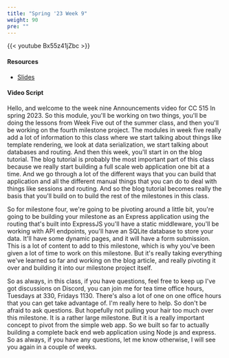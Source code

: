 ```yaml
---
title: "Spring '23 Week 9"
weight: 90
pre: ""
---
```


{{< youtube Bx55z41jZbc >}}

#### Resources

* <a href="slides" target="_blank">Slides</a>

#### Video Script

Hello, and welcome to the week nine Announcements video for CC 515 In spring 2023. So this module, you'll be working on two things, you'll be doing the lessons from Week Five out of the summer class, and then you'll be working on the fourth milestone project. The modules in week five really add a lot of information to this class where we start talking about things like template rendering, we look at data serialization, we start talking about databases and routing. And then this week, you'll start in on the blog tutorial. The blog tutorial is probably the most important part of this class because we really start building a full scale web application one bit at a time. And we go through a lot of the different ways that you can build that application and all the different manual things that you can do to deal with things like sessions and routing. And so the blog tutorial becomes really the basis that you'll build on to build the rest of the milestones in this class. 

So for milestone four, we're going to be pivoting around a little bit, you're going to be building your milestone as an Express application using the routing that's built into ExpressJS you'll have a static middleware, you'll be working with API endpoints, you'll have an SQLite database to store your data. It'll have some dynamic pages, and it will have a form submission. This is a lot of content to add to this milestone, which is why you've been given a lot of time to work on this milestone. But it's really taking everything we've learned so far and working on the blog article, and really pivoting it over and building it into our milestone project itself. 

So as always, in this class, if you have questions, feel free to keep up I've got discussions on Discord, you can join me for tea time office hours, Tuesdays at 330, Fridays 1130. There's also a lot of one on one office hours that you can get take advantage of. I'm really here to help. So don't be afraid to ask questions. But hopefully not pulling your hair too much over this milestone. It is a rather large milestone. But it is a really important concept to pivot from the simple web app. So we built so far to actually building a complete back end web application using Node js and express. So as always, if you have any questions, let me know otherwise, I will see you again in a couple of weeks. 

